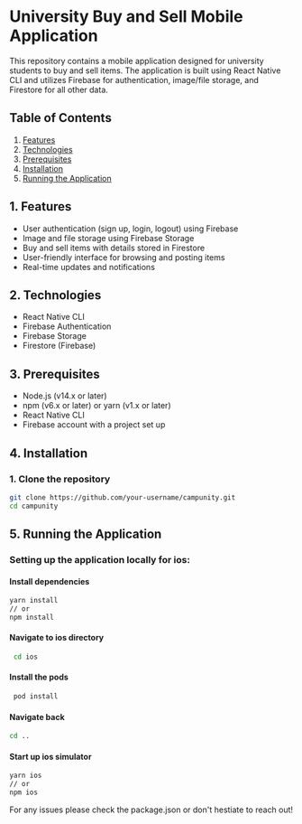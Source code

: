 # University Buy and Sell Mobile Application

This repository contains a mobile application designed for university students to buy and sell items. The application is built using React Native CLI and utilizes Firebase for authentication, image/file storage, and Firestore for all other data.

## Table of Contents

1. [Features](#features)
2. [Technologies](#technologies)
3. [Prerequisites](#prerequisites)
4. [Installation](#installation)
6. [Running the Application](#running-the-application)


## 1. Features

- User authentication (sign up, login, logout) using Firebase
- Image and file storage using Firebase Storage
- Buy and sell items with details stored in Firestore
- User-friendly interface for browsing and posting items
- Real-time updates and notifications

## 2. Technologies

- React Native CLI
- Firebase Authentication
- Firebase Storage
- Firestore (Firebase)

## 3. Prerequisites

- Node.js (v14.x or later)
- npm (v6.x or later) or yarn (v1.x or later)
- React Native CLI
- Firebase account with a project set up

## 4. Installation

### 1. Clone the repository

```bash
git clone https://github.com/your-username/campunity.git
cd campunity
```


## 5. Running the Application

### Setting up the application locally for ios:

#### Install dependencies
```bash
yarn install
// or
npm install
```
#### Navigate to ios directory
```bash
 cd ios
```
#### Install the pods
```bash
 pod install
```
#### Navigate back
```bash
cd ..
```
#### Start up ios simulator
```bash
yarn ios
// or
npm ios
```

For any issues please check the package.json or don't hestiate to reach out!
